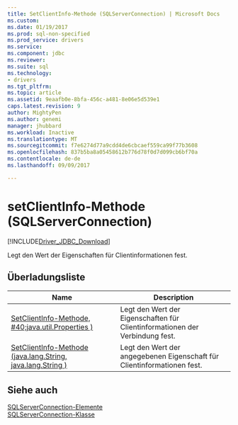 ```yaml
---
title: SetClientInfo-Methode (SQLServerConnection) | Microsoft Docs
ms.custom: 
ms.date: 01/19/2017
ms.prod: sql-non-specified
ms.prod_service: drivers
ms.service: 
ms.component: jdbc
ms.reviewer: 
ms.suite: sql
ms.technology:
- drivers
ms.tgt_pltfrm: 
ms.topic: article
ms.assetid: 9eaafb0e-8bfa-456c-a481-8e06e5d539e1
caps.latest.revision: 9
author: MightyPen
ms.author: genemi
manager: jhubbard
ms.workload: Inactive
ms.translationtype: MT
ms.sourcegitcommit: f7e6274d77a9cdd4de6cbcaef559ca99f77b3608
ms.openlocfilehash: 837b5ba8a05458612b776d78f0d7d099cb6bf70a
ms.contentlocale: de-de
ms.lasthandoff: 09/09/2017

---
```

# <a name="setclientinfo-method-sqlserverconnection"></a>setClientInfo-Methode (SQLServerConnection)
[!INCLUDE[Driver_JDBC_Download](../../../includes/driver_jdbc_download.md)]

  Legt den Wert der Eigenschaften für Clientinformationen fest.  
  
## <a name="overload-list"></a>Überladungsliste  
  
|Name|Description|  
|----------|-----------------|  
|[SetClientInfo-Methode, #40;java.util.Properties &#41;](../../../connect/jdbc/reference/setclientinfo-method-java-util-properties.md)|Legt den Wert der Eigenschaften für Clientinformationen der Verbindung fest.|  
|[SetClientInfo-Methode &#40;java.lang.String, java.lang.String &#41;](../../../connect/jdbc/reference/setclientinfo-method-java-lang-string-java-lang-string.md)|Legt den Wert der angegebenen Eigenschaft für Clientinformationen fest.|  
  
## <a name="see-also"></a>Siehe auch  
 [SQLServerConnection-Elemente](../../../connect/jdbc/reference/sqlserverconnection-members.md)   
 [SQLServerConnection-Klasse](../../../connect/jdbc/reference/sqlserverconnection-class.md)  
  
  

